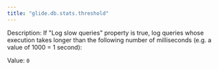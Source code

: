 ```yaml
---
title: "glide.db.stats.threshold"
---
```


Description: If "Log slow queries" property is true, log queries whose execution takes longer than the following
			number of milliseconds (e.g. a value of 1000 = 1 second):
		

Value: `0`